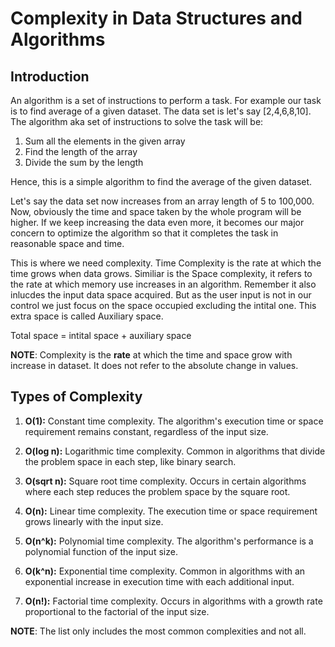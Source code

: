 # Complexity in Data Structures and Algorithms

## Introduction

An algorithm is a set of instructions to perform a task. 
For example our task is to find average of a given dataset. The data set is let's say [2,4,6,8,10]. The algorithm aka set of instructions to solve the task
will be:
1. Sum all the elements in the given array
2. Find the length of the array
3. Divide the sum by the length 

Hence, this is a simple algorithm to find the average of the given dataset. 

Let's say the data set now increases from an array length of 5 to 100,000. Now, obviously the time and space taken by the whole program will be higher. If we keep increasing the data even more, it becomes our major concern to optimize the algorithm so that it completes the task in reasonable space and time. 

This is where we need complexity. Time Complexity is the rate at which the time grows when data grows. Similiar is the Space complexity, it refers to the rate at which memory use increases in an algorithm. Remember it also inlucdes the input data space acquired. But as the user input is not in our control we just focus
on the space occupied excluding the intital one. This extra space is called Auxiliary space. 

Total space = intital space + auxiliary space

**NOTE**: Complexity is the **rate** at which the time and space grow with increase in dataset. It does not refer to the absolute change in values.

## Types of Complexity

1. **O(1):** Constant time complexity. The algorithm's execution time or space requirement remains constant, regardless of the input size.

2. **O(log n):** Logarithmic time complexity. Common in algorithms that divide the problem space in each step, like binary search.

3. **O(sqrt n):** Square root time complexity. Occurs in certain algorithms where each step reduces the problem space by the square root.

4. **O(n):** Linear time complexity. The execution time or space requirement grows linearly with the input size.

5. **O(n^k):** Polynomial time complexity. The algorithm's performance is a polynomial function of the input size.

6. **O(k^n):** Exponential time complexity. Common in algorithms with an exponential increase in execution time with each additional input.

7. **O(n!):** Factorial time complexity. Occurs in algorithms with a growth rate proportional to the factorial of the input size.

**NOTE**: The list only includes the most common complexities and not all.
